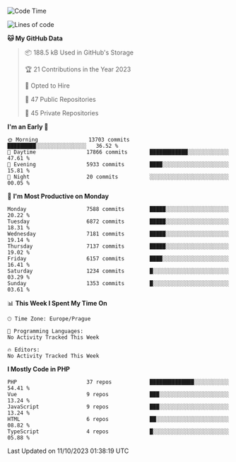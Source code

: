<!--START_SECTION:waka-->
![Code Time](http://img.shields.io/badge/Code%20Time-1%2C583%20hrs%2058%20mins-blue)

![Lines of code](https://img.shields.io/badge/From%20Hello%20World%20I%27ve%20Written-12.2%20million%20lines%20of%20code-blue)

**🐱 My GitHub Data** 

> 📦 188.5 kB Used in GitHub's Storage 
 > 
> 🏆 21 Contributions in the Year 2023
 > 
> 💼 Opted to Hire
 > 
> 📜 47 Public Repositories 
 > 
> 🔑 45 Private Repositories 
 > 
**I'm an Early 🐤** 

```text
🌞 Morning                13703 commits       █████████░░░░░░░░░░░░░░░░   36.52 % 
🌆 Daytime                17866 commits       ████████████░░░░░░░░░░░░░   47.61 % 
🌃 Evening                5933 commits        ████░░░░░░░░░░░░░░░░░░░░░   15.81 % 
🌙 Night                  20 commits          ░░░░░░░░░░░░░░░░░░░░░░░░░   00.05 % 
```
📅 **I'm Most Productive on Monday** 

```text
Monday                   7588 commits        █████░░░░░░░░░░░░░░░░░░░░   20.22 % 
Tuesday                  6872 commits        █████░░░░░░░░░░░░░░░░░░░░   18.31 % 
Wednesday                7181 commits        █████░░░░░░░░░░░░░░░░░░░░   19.14 % 
Thursday                 7137 commits        █████░░░░░░░░░░░░░░░░░░░░   19.02 % 
Friday                   6157 commits        ████░░░░░░░░░░░░░░░░░░░░░   16.41 % 
Saturday                 1234 commits        █░░░░░░░░░░░░░░░░░░░░░░░░   03.29 % 
Sunday                   1353 commits        █░░░░░░░░░░░░░░░░░░░░░░░░   03.61 % 
```


📊 **This Week I Spent My Time On** 

```text
🕑︎ Time Zone: Europe/Prague

💬 Programming Languages: 
No Activity Tracked This Week

🔥 Editors: 
No Activity Tracked This Week
```

**I Mostly Code in PHP** 

```text
PHP                      37 repos            ██████████████░░░░░░░░░░░   54.41 % 
Vue                      9 repos             ███░░░░░░░░░░░░░░░░░░░░░░   13.24 % 
JavaScript               9 repos             ███░░░░░░░░░░░░░░░░░░░░░░   13.24 % 
HTML                     6 repos             ██░░░░░░░░░░░░░░░░░░░░░░░   08.82 % 
TypeScript               4 repos             █░░░░░░░░░░░░░░░░░░░░░░░░   05.88 % 
```




 Last Updated on 11/10/2023 01:38:19 UTC
<!--END_SECTION:waka-->
<!--
**AlexKratky/AlexKratky** is a ✨ _special_ ✨ repository because its `README.md` (this file) appears on your GitHub profile.

Here are some ideas to get you started:

- 🔭 I’m currently working on ...
- 🌱 I’m currently learning ...
- 👯 I’m looking to collaborate on ...
- 🤔 I’m looking for help with ...
- 💬 Ask me about ...
- 📫 How to reach me: ...
- 😄 Pronouns: ...
- ⚡ Fun fact: ...
-->
